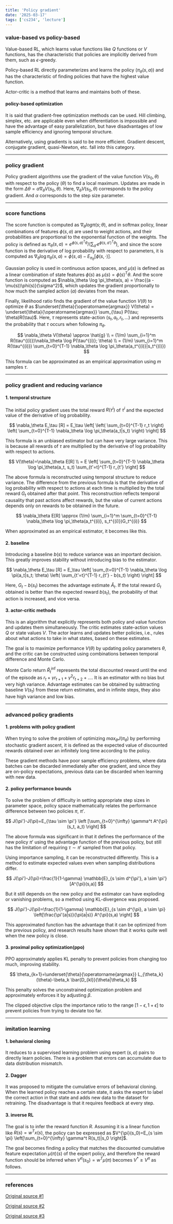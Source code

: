 ```yaml
---
title: 'Policy gradient'
date: '2025-03-17'
tags: ['cs234', 'lecture']
---
```


### value-based vs policy-based

Value-based RL, which learns value functions like $Q$ functions or $V$ functions, has the characteristic that policies are implicitly derived from them, such as $\epsilon$-greedy.

Policy-based RL directly parameterizes and learns the policy $(\pi_{\theta}(s,a))$ and has the characteristic of finding policies that have the highest value function.

Actor-critic is a method that learns and maintains both of these.

#### policy-based optimization

It is said that gradient-free optimization methods can be used. Hill climbing, simplex, etc. are applicable even when differentiation is impossible and have the advantage of easy parallelization, but have disadvantages of low sample efficiency and ignoring temporal structure.

Alternatively, using gradients is said to be more efficient. Gradient descent, conjugate gradient, quasi-Newton, etc. fall into this category.

---

### policy gradient

Policy gradient algorithms use the gradient of the value function $V(s_0, \theta)$ with respect to the policy $(\theta)$ to find a local maximum. Updates are made in the form $\Delta\theta = \alpha \nabla_\theta V(s_0, \theta)$. Here, $\nabla_\theta V(s_0, \theta)$ corresponds to the policy gradient. And $\alpha$ corresponds to the step size parameter.

---

### score functions

The score function is computed as $\nabla_{\theta} log \pi(s;\theta)$, and in softmax policy, linear combinations of features $\phi(s, a)$ are used to weight actions, and their probabilities are proportional to the exponential function of the weights. The policy is defined as $\pi_\theta(s, a) = e^{\phi(s,a)^T \theta} / (\sum_{a'} e^{\phi(s,a')^T \theta})$, and since the score function is the derivative of log probability with respect to parameters, it is computed as $\nabla_\theta \log \pi_\theta(s, a) = \phi(s, a) - E_{\pi_\theta}[\phi(s, \cdot)]$.

Gaussian policy is used in continuous action spaces, and $\mu(s)$ is defined as a linear combination of state features $\phi(s)$ as $\mu(s) = \phi(s)^T \theta$. And the score function is computed as $\nabla_\theta \log \pi_\theta(s, a) = \frac{(a - \mu(s))\phi(s)}{\sigma^2}$, which updates the gradient proportionally to how much the sampled action ($a$) deviates from the mean.

Finally, likelihood ratio finds the gradient of the value function $V(\theta)$ to optimize $\theta$ as $\underset{\theta}{\operatorname{argmax}} V(\theta) = \underset{\theta}{\operatorname{argmax}} \sum_{\tau} P(\tau; \theta)R(\tau)$. Here, $\tau$ represents state-action $(s_t, a_t, r_t,...)$ and represents the probability that $\tau$ occurs when following $\pi_{\theta}$.

$$
\nabla_\theta V(\theta) \approx \hat{g} \\
= (1/m) \sum_{i=1}^m R(\tau^{(i)})\nabla_\theta \log P(\tau^{(i)}; \theta) \\
= (1/m) \sum_{i=1}^m R(\tau^{(i)}) \sum_{t=0}^{T-1} \nabla_\theta \log \pi_\theta(a_t^{(i)}|s_t^{(i)})
$$

This formula can be approximated as an empirical approximation using $m$ samples $\tau$.

---

### policy gradient and reducing variance

#### 1. temporal structure

The initial policy gradient uses the total reward $R(\tau^{i})$ of $\tau^{i}$ and the expected value of the derivative of log probability.

$$
\nabla_\theta E_\tau [R] = E_\tau \left[ \left( \sum_{t=0}^{T-1} r_t \right) \left( \sum_{t=0}^{T-1} \nabla_\theta \log \pi_\theta(a_t|s_t) \right) \right]
$$

This formula is an unbiased estimator but can have very large variance. This is because all rewards of $\tau$ are multiplied by the derivative of log probability with respect to actions.

$$
V(\theta)=\nabla_\theta E[R] \\
= E \left[ \sum_{t=0}^{T-1} \nabla_\theta \log \pi_\theta(a_t, s_t) \sum_{t'=t}^{T-1} r_{t'} \right]
$$

The above formula is reconstructed using temporal structure to reduce variance. The difference from the previous formula is that the derivative of log probability with respect to actions at each time is multiplied by the total reward $G_t$ obtained after that point. This reconstruction reflects temporal causality that past actions affect rewards, but the value of current actions depends only on rewards to be obtained in the future.

$$
\nabla_\theta E[R] \approx (1/m) \sum_{i=1}^m \sum_{t=0}^{T-1} \nabla_\theta \log \pi_\theta(a_t^{(i)}, s_t^{(i)})G_t^{(i)}
$$

When approximated as an empirical estimator, it becomes like this.

#### 2. baseline

Introducing a baseline $b(s)$ to reduce variance was an important decision. This greatly improves stability without introducing bias to the estimator.

$$
\nabla_\theta E_\tau [R] = E_\tau \left[ \sum_{t=0}^{T-1} \nabla_\theta \log \pi(a_t|s_t; \theta) \left( \sum_{t'=t}^{T-1} r_{t'} - b(s_t) \right) \right]
$$

Here, $G_t-b(s_t)$ becomes the advantage estimate $\hat{A}_t$. If the total reward $G_t$ obtained is better than the expected reward $b(s_t)$, the probability of that action is increased, and vice versa.

#### 3. actor-critic methods

This is an algorithm that explicitly represents both policy and value function and updates them simultaneously. The critic estimates state-action values $Q$ or state values $V$. The actor learns and updates better policies, i.e., rules about what actions to take in what states, based on these estimates.

The goal is to maximize performance $V(\theta)$ by updating policy parameters $\theta$, and the critic can be constructed using combinations between temporal difference and Monte Carlo.

Monte Carlo return $\hat{R}_t^{\inf}$ represents the total discounted reward until the end of the episode as $r_t+\gamma r_{t+1}+ \gamma^2 r_{t+2} + ...$. It is an estimator with no bias but very high variance. Advantage estimates can be obtained by subtracting baseline $V(s_t)$ from these return estimates, and in infinite steps, they also have high variance and low bias.

---

### advanced policy gradients

#### 1. problems with policy gradient

When trying to solve the problem of optimizing $max_{\theta} J(\pi_{\theta})$ by performing stochastic gradient ascent, it is defined as the expected value of discounted rewards obtained over an infinitely long time according to the policy.

These gradient methods have poor sample efficiency problems, where data batches can be discarded immediately after one gradient, and since they are on-policy expectations, previous data can be discarded when learning with new data.

#### 2. policy performance bounds

To solve the problem of difficulty in setting appropriate step sizes in parameter space, policy space mathematically relates the performance difference between two policies $\pi$, $\pi'$.

$$
J(\pi')-J(\pi)=E_{\tau \sim \pi'} \left [\sum_{t=0}^{\infty} \gamma^t A^{\pi} (s_t, a_t) \right]
$$

The above formula was significant in that it defines the performance of the new policy $\pi'$ using the advantage function of the previous policy, but still has the limitation of requiring $\tau \sim \pi'$ sampled from that policy.

Using importance sampling, it can be reconstructed differently. This is a method to estimate expected values even when sampling distributions differ.

$$
J(\pi')-J(\pi)=\frac{1}{1-\gamma} \mathbb{E}_{s \sim d^{\pi'}, a \sim \pi'} [A^{\pi}(s,a)]
$$

But it still depends on the new policy and the estimator can have exploding or vanishing problems, so a method using KL-divergence was proposed.

$$
J(\pi')-J(\pi)=\frac{1}{1-\gamma} \mathbb{E}_{s \sim d^{\pi}, a \sim \pi} \left[\frac{\pi'(a|s)}{\pi(a|s)} A^{\pi}(s,a) \right]
$$

This approximated function has the advantage that it can be optimized from the previous policy, and research results have shown that it works quite well when the new policy is close.

#### 3. proximal policy optimization(ppo)

PPO approximately applies KL penalty to prevent policies from changing too much, improving stability.

$$
\theta_{k+1}=\underset{\theta}{\operatorname{argmax}} L_{\theta_k}(\theta)-\beta_k \bar{D_{kl}}(\theta|\theta_k)
$$

This penalty solves the unconstrained optimization problem and approximately enforces it by adjusting $\beta$.

The clipped objective clips the importance ratio to the range $[1-\epsilon, 1+\epsilon]$ to prevent policies from trying to deviate too far.

---

### imitation learning

#### 1. behavioral cloning

It reduces to a supervised learning problem using expert $(s, a)$ pairs to directly learn policies. There is a problem that errors can accumulate due to data distribution mismatch.

#### 2. Dagger

It was proposed to mitigate the cumulative errors of behavioral cloning. When the learned policy reaches a certain state, it asks the expert to label the correct action in that state and adds new data to the dataset for retraining. The disadvantage is that it requires feedback at every step.

#### 3. inverse RL

The goal is to infer the reward function $R$. Assuming it is a linear function like $R(s)=w^Tx(s)$, the policy can be expressed as $V^{\pi}(s_0)=E_{s \sim \pi} \left[\sum_{t=0}^{\infty} \gamma^t R(s_t)|s_0 \right]$.

The goal becomes finding a policy that matches the discounted cumulative feature expectation $\mu(\pi)(s)$ of the expert policy, and therefore the reward function should be inferred when $V^{\pi}(s_0)=w^T\mu(\pi)$ becomes $V^* \ge V^{\pi}$ as follows.

---

### references

[Original source #1](https://youtu.be/L6OVEmV3NcE?si=S7zhfOC4Kb181VrD)

[Original source #2](https://youtu.be/8PwvNQ5WS-o?si=Tk3k2b3r3FBUpvqt)

[Original source #3](https://youtu.be/4ngb0IZTg8I?si=M9NBRMaDEkTcsip4)



